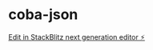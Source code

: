 # coba-json

[Edit in StackBlitz next generation editor ⚡️](https://stackblitz.com/~/github.com/adomurtado/coba-json)